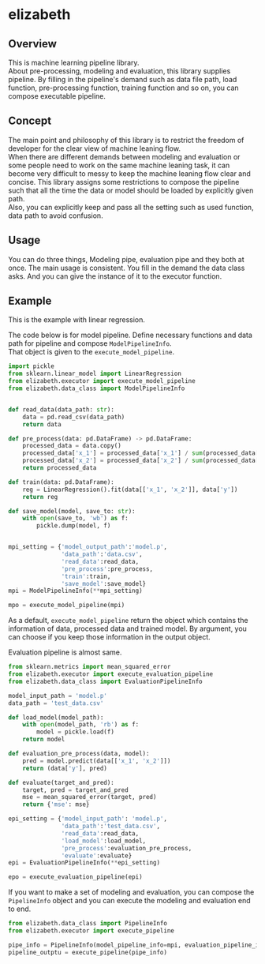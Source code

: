 # elizabeth
## Overview
This is machine learning pipeline library.  
About pre-processing, modeling and evaluation, this library supplies pipeline. By filling in the pipeline's demand such 
as data file path, load function, pre-processing function, training function and so on, you can compose executable pipeline.

## Concept
The main point and philosophy of this library is to restrict the freedom of developer for the clear view of machine leaning flow.  
When there are different demands between modeling and evaluation or some people need to work on the same machine leaning task, 
it can become very difficult to messy to keep the machine leaning flow clear and concise. This library assigns some restrictions 
to compose the pipeline such that all the time the data or model should be loaded by explicitly given path.  
Also, you can explicitly keep and pass all the setting such as used function, data path to avoid confusion.  

## Usage
You can do three things, Modeling pipe, evaluation pipe and they both at once. The main usage is consistent. You fill in 
the demand the data class asks. And you can give the instance of it to the executor function.  

## Example
This is the example with linear regression.  

The code below is for model pipeline. Define necessary functions and data path for pipeline and compose `ModelPipelineInfo`.  
That object is given to the `execute_model_pipeline`.  

```python
import pickle
from sklearn.linear_model import LinearRegression
from elizabeth.executor import execute_model_pipeline
from elizabeth.data_class import ModelPipelineInfo


def read_data(data_path: str):
    data = pd.read_csv(data_path)
    return data

def pre_process(data: pd.DataFrame) -> pd.DataFrame:
    processed_data = data.copy()
    processed_data['x_1'] = processed_data['x_1'] / sum(processed_data['x_1'])
    processed_data['x_2'] = processed_data['x_2'] / sum(processed_data['x_2'])
    return processed_data

def train(data: pd.DataFrame):
    reg = LinearRegression().fit(data[['x_1', 'x_2']], data['y'])
    return reg

def save_model(model, save_to: str):
    with open(save_to, 'wb') as f:
        pickle.dump(model, f)


mpi_setting = {'model_output_path':'model.p',
               'data_path':'data.csv',
               'read_data':read_data,
               'pre_process':pre_process,
               'train':train,
               'save_model':save_model}
mpi = ModelPipelineInfo(**mpi_setting)

mpo = execute_model_pipeline(mpi)
```

As a default, `execute_model_pipeline` return the object which contains the information of data, processed data and
trained model. By argument, you can choose if you keep those information in the output object.  

Evaluation pipeline is almost same.  
```python
from sklearn.metrics import mean_squared_error
from elizabeth.executor import execute_evaluation_pipeline
from elizabeth.data_class import EvaluationPipelineInfo

model_input_path = 'model.p'
data_path = 'test_data.csv'

def load_model(model_path):
    with open(model_path, 'rb') as f:
        model = pickle.load(f)
    return model

def evaluation_pre_process(data, model):
    pred = model.predict(data[['x_1', 'x_2']])
    return (data['y'], pred)

def evaluate(target_and_pred):
    target, pred = target_and_pred
    mse = mean_squared_error(target, pred)
    return {'mse': mse}

epi_setting = {'model_input_path': 'model.p',
               'data_path':'test_data.csv',
               'read_data':read_data,
               'load_model':load_model,
               'pre_process':evaluation_pre_process,
               'evaluate':evaluate}
epi = EvaluationPipelineInfo(**epi_setting)

epo = execute_evaluation_pipeline(epi)
```

If you want to make a set of modeling and evaluation, you can compose the `PipelineInfo` object and you can execute the 
modeling and evaluation end to end.  

```python
from elizabeth.data_class import PipelineInfo
from elizabeth.executor import execute_pipeline

pipe_info = PipelineInfo(model_pipeline_info=mpi, evaluation_pipeline_info=epi)
pipeline_outptu = execute_pipeline(pipe_info)
```


